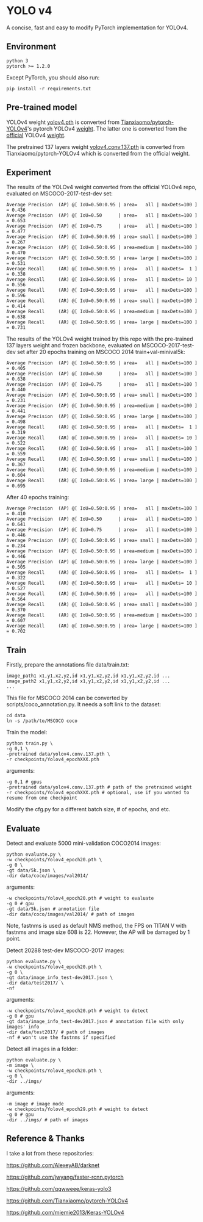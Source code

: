 # YOLO v4

A concise, fast and easy to modify PyTorch implementation for YOLOv4.



## Environment

```
python 3
pytorch >= 1.2.0
```

Except PyTorch, you should also run:

```
pip install -r requirements.txt
```



## Pre-trained model

YOLOv4 weight [yolov4.pth](https://www.dropbox.com/s/0ii2ijnfunyhdi7/yolov4.pth?dl=0) is converted from [Tianxiaomo/pytorch-YOLOv4](https://github.com/Tianxiaomo/pytorch-YOLOv4)'s pytorch YOLOv4  [weight](https://drive.google.com/open?id=1wv_LiFeCRYwtpkqREPeI13-gPELBDwuJ). The latter one  is converted from the [official](https://github.com/AlexeyAB/darknet) YOLOv4 [weight](https://github.com/AlexeyAB/darknet/releases/download/darknet_yolo_v3_optimal/yolov4.weights).



The pretrained 137 layers weight [yolov4.conv.137.pth](https://www.dropbox.com/s/ogxid7oliw591tq/yolov4.conv.137.pth?dl=0) is converted from Tianxiaomo/pytorch-YOLOv4 which is converted from the official weight.



## Experiment

The results of the YOLOv4 weight converted from the official YOLOv4 repo, evaluated on MSCOCO-2017-test-dev set:

```
Average Precision  (AP) @[ IoU=0.50:0.95 | area=   all | maxDets=100 ] = 0.436
Average Precision  (AP) @[ IoU=0.50      | area=   all | maxDets=100 ] = 0.653
Average Precision  (AP) @[ IoU=0.75      | area=   all | maxDets=100 ] = 0.477
Average Precision  (AP) @[ IoU=0.50:0.95 | area= small | maxDets=100 ] = 0.267
Average Precision  (AP) @[ IoU=0.50:0.95 | area=medium | maxDets=100 ] = 0.470
Average Precision  (AP) @[ IoU=0.50:0.95 | area= large | maxDets=100 ] = 0.531
Average Recall     (AR) @[ IoU=0.50:0.95 | area=   all | maxDets=  1 ] = 0.338
Average Recall     (AR) @[ IoU=0.50:0.95 | area=   all | maxDets= 10 ] = 0.556
Average Recall     (AR) @[ IoU=0.50:0.95 | area=   all | maxDets=100 ] = 0.596
Average Recall     (AR) @[ IoU=0.50:0.95 | area= small | maxDets=100 ] = 0.414
Average Recall     (AR) @[ IoU=0.50:0.95 | area=medium | maxDets=100 ] = 0.638
Average Recall     (AR) @[ IoU=0.50:0.95 | area= large | maxDets=100 ] = 0.731
```



The results of the YOLOv4 weight trained by this repo with the pre-trained 137 layers weight and frozen backbone, evaluated on MSCOCO-2017-test-dev set after 20 epochs training on MSCOCO 2014 train+val-minival5k:

```
Average Precision  (AP) @[ IoU=0.50:0.95 | area=   all | maxDets=100 ] = 0.405
Average Precision  (AP) @[ IoU=0.50      | area=   all | maxDets=100 ] = 0.638
Average Precision  (AP) @[ IoU=0.75      | area=   all | maxDets=100 ] = 0.440
Average Precision  (AP) @[ IoU=0.50:0.95 | area= small | maxDets=100 ] = 0.231
Average Precision  (AP) @[ IoU=0.50:0.95 | area=medium | maxDets=100 ] = 0.441
Average Precision  (AP) @[ IoU=0.50:0.95 | area= large | maxDets=100 ] = 0.498
Average Recall     (AR) @[ IoU=0.50:0.95 | area=   all | maxDets=  1 ] = 0.319
Average Recall     (AR) @[ IoU=0.50:0.95 | area=   all | maxDets= 10 ] = 0.522
Average Recall     (AR) @[ IoU=0.50:0.95 | area=   all | maxDets=100 ] = 0.559
Average Recall     (AR) @[ IoU=0.50:0.95 | area= small | maxDets=100 ] = 0.367
Average Recall     (AR) @[ IoU=0.50:0.95 | area=medium | maxDets=100 ] = 0.604
Average Recall     (AR) @[ IoU=0.50:0.95 | area= large | maxDets=100 ] = 0.695
```

After 40 epochs training:

```
Average Precision  (AP) @[ IoU=0.50:0.95 | area=   all | maxDets=100 ] = 0.410
Average Precision  (AP) @[ IoU=0.50      | area=   all | maxDets=100 ] = 0.641
Average Precision  (AP) @[ IoU=0.75      | area=   all | maxDets=100 ] = 0.446
Average Precision  (AP) @[ IoU=0.50:0.95 | area= small | maxDets=100 ] = 0.234
Average Precision  (AP) @[ IoU=0.50:0.95 | area=medium | maxDets=100 ] = 0.446
Average Precision  (AP) @[ IoU=0.50:0.95 | area= large | maxDets=100 ] = 0.505
Average Recall     (AR) @[ IoU=0.50:0.95 | area=   all | maxDets=  1 ] = 0.322
Average Recall     (AR) @[ IoU=0.50:0.95 | area=   all | maxDets= 10 ] = 0.527
Average Recall     (AR) @[ IoU=0.50:0.95 | area=   all | maxDets=100 ] = 0.564
Average Recall     (AR) @[ IoU=0.50:0.95 | area= small | maxDets=100 ] = 0.370
Average Recall     (AR) @[ IoU=0.50:0.95 | area=medium | maxDets=100 ] = 0.607
Average Recall     (AR) @[ IoU=0.50:0.95 | area= large | maxDets=100 ] = 0.702
```



## Train

Firstly, prepare the annotations file data/train.txt:

```
image_path1 x1,y1,x2,y2,id x1,y1,x2,y2,id x1,y1,x2,y2,id ...
image_path2 x1,y1,x2,y2,id x1,y1,x2,y2,id x1,y1,x2,y2,id ...
...
```

This file for MSCOCO 2014 can be converted by scripts/coco_annotation.py. It needs a soft link to the dataset:

```
cd data
ln -s /path/to/MSCOCO coco
```



Train the model:

```
python train.py \
-g 0,1 \
-pretrained data/yolov4.conv.137.pth \
-r checkpoints/Yolov4_epochXXX.pth
```

arguments:

```
-g 0,1 # gpus
-pretrained data/yolov4.conv.137.pth # path of the pretrained weight
-r checkpoints/Yolov4_epochXXX.pth # optional, use if you wanted to resume from one checkpoint
```

Modify the cfg.py for a different batch size, # of epochs, and etc.



## Evaluate

Detect and evaluate 5000 mini-validation COCO2014 images:

```
python evaluate.py \
-w checkpoints/Yolov4_epoch20.pth \
-g 0 \
-gt data/5k.json \
-dir data/coco/images/val2014/
```

arguments:

```
-w checkpoints/Yolov4_epoch20.pth # weight to evaluate
-g 0 # gpu
-gt data/5k.json # annotation file
-dir data/coco/images/val2014/ # path of images
```

Note, fastnms is used as default NMS method, the FPS on TITAN V with fastnms and image size 608 is 22. However, the AP will be damaged by 1 point.




Detect 20288 test-dev MSCOCO-2017 images:

```
python evaluate.py \
-w checkpoints/Yolov4_epoch20.pth \
-g 0 \
-gt data/image_info_test-dev2017.json \
-dir data/test2017/ \
-nf
```

arguments:

```
-w checkpoints/Yolov4_epoch20.pth # weight to detect
-g 0 # gpu
-gt data/image_info_test-dev2017.json # annotation file with only images' info
-dir data/test2017/ # path of images
-nf # won't use the fastnms if specified
```



Detect all images in a folder:

```
python evaluate.py \
-m image \
-w checkpoints/Yolov4_epoch20.pth \
-g 0 \
-dir ../imgs/ 
```

arguments:

```
-m image # image mode
-w checkpoints/Yolov4_epoch29.pth # weight to detect
-g 0 # gpu
-dir ../imgs/ # path of images
```



## Reference & Thanks

I take a lot from these repositories:

https://github.com/AlexeyAB/darknet

https://github.com/jwyang/faster-rcnn.pytorch

https://github.com/qqwweee/keras-yolo3

https://github.com/Tianxiaomo/pytorch-YOLOv4

https://github.com/miemie2013/Keras-YOLOv4